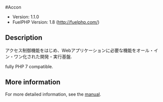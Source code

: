 #Accon
* Version: 1.1.0
* FuelPHP Version: 1.8 (http://fuelphp.com/)

## Description

アクセス制御機能をはじめ、Webアプリケーションに必要な機能をオール・イン・ワン化された開発・実行基盤.

fully PHP 7 compatible.

## More information

For more detailed information, see the [manual](https://kurobuta.jp/treebooks/book/manual/accon/).
